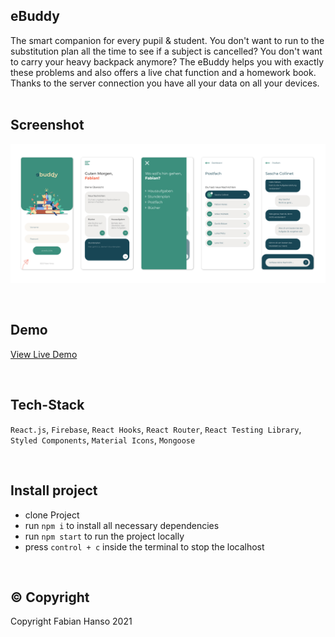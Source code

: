 ## eBuddy

The smart companion for every pupil & student. You don't want to run to the substitution plan all the time to see if a subject is cancelled? You don't want to carry your heavy backpack anymore? The eBuddy helps you with exactly these problems and also offers a live chat function and a homework book. Thanks to the server connection you have all your data on all your devices.
<br/><br/>

## Screenshot

![eBuddy App](./ebuddy-3.jpg)

<br/>

## Demo

[View Live Demo](https://capstone-project-nine-chi.vercel.app/)

<br/>

## Tech-Stack

`React.js`,
`Firebase`,
`React Hooks`,
`React Router`,
`React Testing Library`,
`Styled Components`,
`Material Icons`,
`Mongoose`

<br/>

## Install project

- clone Project
- run `npm i` to install all necessary dependencies
- run `npm start` to run the project locally
- press `control + c` inside the terminal to stop the localhost

<br/>

## © Copyright

Copyright Fabian Hanso 2021
